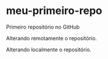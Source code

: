 # meu-primeiro-repo
Primeiro repositório no GitHub


Alterando remotamente o repositório.

Alterando localmente o repositório.

